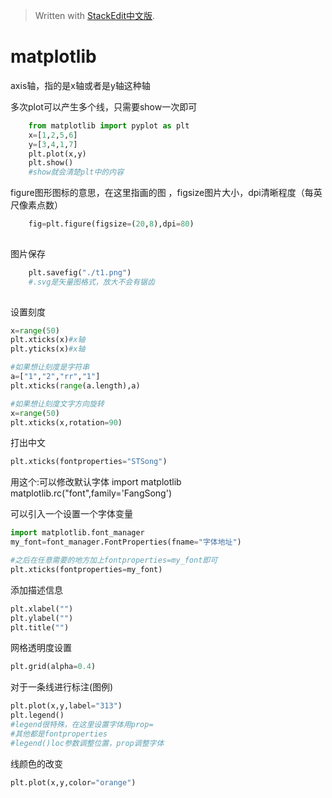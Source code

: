 > Written with [StackEdit中文版](https://stackedit.cn/).

# matplotlib

axis轴，指的是x轴或者是y轴这种轴

多次plot可以产生多个线，只需要show一次即可
```python
	from matplotlib import pyplot as plt
	x=[1,2,5,6]
	y=[3,4,1,7]
	plt.plot(x,y)
	plt.show()
	#show就会清楚plt中的内容
```  
figure图形图标的意思，在这里指画的图 ，figsize图片大小，dpi清晰程度（每英尺像素点数）
```python
	fig=plt.figure(figsize=(20,8),dpi=80)
	
```  
图片保存
```python
	plt.savefig("./t1.png")
	#.svg是矢量图格式，放大不会有锯齿
	
```  
设置刻度
```python
x=range(50)
plt.xticks(x)#x轴
plt.yticks(x)#x轴
```
```python
#如果想让刻度是字符串
a=["1","2","rr","1"]
plt.xticks(range(a.length),a)
```
```python
#如果想让刻度文字方向旋转
x=range(50)
plt.xticks(x,rotation=90)
```

打出中文
```python    
plt.xticks(fontproperties="STSong")

```


用这个:可以修改默认字体
import matplotlib matplotlib.rc("font",family='FangSong')

可以引入一个设置一个字体变量
```python
import matplotlib.font_manager
my_font=font_manager.FontProperties(fname="字体地址")

#之后在任意需要的地方加上fontproperties=my_font即可
plt.xticks(fontproperties=my_font)
```

添加描述信息
```python
plt.xlabel("")
plt.ylabel("")
plt.title("")
```

网格透明度设置
```python
plt.grid(alpha=0.4)

```

对于一条线进行标注(图例)
```python
plt.plot(x,y,label="313")
plt.legend()
#legend很特殊，在这里设置字体用prop=
#其他都是fontproperties
#legend()loc参数调整位置，prop调整字体
```

线颜色的改变
```python
plt.plot(x,y,color="orange")

```
<!--stackedit_data:
eyJoaXN0b3J5IjpbLTc5NjY0ODk0MCw1MjczNDg3NywtMjA3Mz
czOTUwMSwzOTcxNjU4MzIsLTE1NzA0NzQ3ODEsLTIwMDE1MDIw
NjYsLTE3NDY0ODU0OTQsLTM4MjA4NTg1MSwtNTA3NjQ4Mjk5LD
E0MzU3NjEyLDY4MDM4MDMxMiwxNjc3MDc1NjQzLC0yMTMzNTUy
NTMwLDYyMDk4NTQwMCw1NzgyOTA0OSwtMTg4NDkwMTQxNCw1Nz
gyOTA0OV19
-->